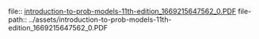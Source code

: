 file:: [introduction-to-prob-models-11th-edition_1669215647562_0.PDF](../assets/introduction-to-prob-models-11th-edition_1669215647562_0.PDF)
file-path:: ../assets/introduction-to-prob-models-11th-edition_1669215647562_0.PDF

